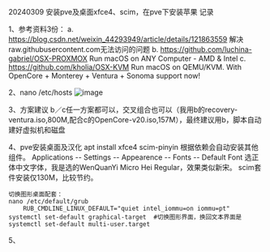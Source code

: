 20240309 安装pve及桌面xfce4、scim，在pve下安装苹果
记录


1、参考资料3份：
    a. https://blog.csdn.net/weixin_44293949/article/details/121863559 解决raw.githubusercontent.com无法访问的问题 
    b. https://github.com/luchina-gabriel/OSX-PROXMOX Run macOS on ANY Computer - AMD & Intel
    c. https://github.com/kholia/OSX-KVM  Run macOS on QEMU/KVM. With OpenCore + Monterey + Ventura + Sonoma support now!

2、nano /etc/hosts
    ![image](https://github.com/nophook/pve-xfce4-scim-macOS-passthrogh/assets/113235819/3b2f3403-d02e-4681-a458-850880e76b32)

3、方案建议
    b／c任一方案都可以，交叉组合也可以（我用b的recovery-ventura.iso,800M,配合c的OpenCore-v20.iso,157M），最终建议用b，脚本自动建好虚拟机和磁盘

4、pve安装桌面及汉化
    apt install xfce4 scim-pinyin
    根据依赖会自动安装其他组件。
    Applications -- Settings -- Appearence -- Fonts -- Default Font 选正体中文字体，我是选的WenQuanYi Micro Hei Regular，效果类似新宋。
    scim套件安装仅130M，比较节约。

    切换图形桌面配套：
    nano /etc/default/grub
        RUB_CMDLINE_LINUX_DEFAULT="quiet intel_iommu=on iommu=pt"
    systemctl set-default graphical-target  #切换图形界面，换回文本界面是 systemctl set-default multi-user.target

5、



